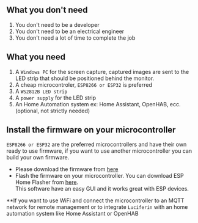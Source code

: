 ## What you don't need
1) You don't need to be a developer
2) You don't need to be an electrical engineer
3) You don't need a lot of time to complete the job

## What you need
1) A `Windows PC` for the screen capture, captured images are sent to the LED strip that should be positioned behind the monitor.
2) A cheap microcontroler, `ESP8266 or ESP32` is preferred
3) A `WS2812B LED strip`
4) A `power supply` for the LED strip
5) An Home Automation system ex: Home Assistant, OpenHAB, ecc. (optional, not strictly needed)

## Install the firmware on your microcontroller
`ESP8266 or ESP32` are the preferred microcontrollers and have their own ready to use firmware, if you want to use another microcontroller you can build your own firmware.

- Please download the firmware from [here](https://github.com/sblantipodi/glow_worm_luciferin/releases)
- Flash the firmware on your microcontroller. You can download ESP Home Flasher from [here](https://github.com/esphome/esphome-flasher/releases).  
This software have an easy GUI and it works great with ESP devices.

**If you want to use WiFi and connect the microcontroller to an MQTT network for remote management or to integrate `Luciferin` with an home automation system like Home Assistant or OpenHAB